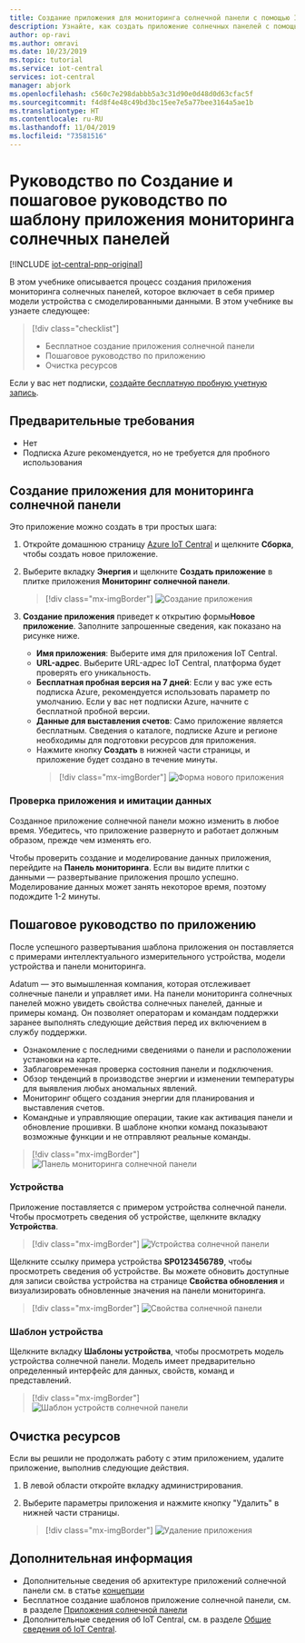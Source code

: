 ```yaml
---
title: Создание приложения для мониторинга солнечной панели с помощью IoT Central | Документация Майкрософт
description: Узнайте, как создать приложение солнечных панелей с помощью шаблонов приложений Azure IoT Central.
author: op-ravi
ms.author: omravi
ms.date: 10/23/2019
ms.topic: tutorial
ms.service: iot-central
services: iot-central
manager: abjork
ms.openlocfilehash: c560c7e298dabbb5a3c31d90e0d48d0d63cfac5f
ms.sourcegitcommit: f4d8f4e48c49bd3bc15ee7e5a77bee3164a5ae1b
ms.translationtype: HT
ms.contentlocale: ru-RU
ms.lasthandoff: 11/04/2019
ms.locfileid: "73581516"
---
```

# <a name="tutorial-create-and-walk-through-the-solar-panel-monitoring-app-template"></a>Руководство по Создание и пошаговое руководство по шаблону приложения мониторинга солнечных панелей 

[!INCLUDE [iot-central-pnp-original](../../../includes/iot-central-pnp-original-note.md)]

В этом учебнике описывается процесс создания приложения мониторинга солнечных панелей, которое включает в себя пример модели устройства с смоделированными данными. В этом учебнике вы узнаете следующее:


> [!div class="checklist"]
> * Бесплатное создание приложения солнечной панели
> * Пошаговое руководство по приложению
> * Очистка ресурсов


Если у вас нет подписки, [создайте бесплатную пробную учетную запись](https://azure.microsoft.com/free).

## <a name="prerequisites"></a>Предварительные требования
- Нет
- Подписка Azure рекомендуется, но не требуется для пробного использования


## <a name="create-a-solar-panel-monitoring-app"></a>Создание приложения для мониторинга солнечной панели 

Это приложение можно создать в три простых шага:

1. Откройте домашнюю страницу [Azure IoT Central](https://apps.azureiotcentral.com) и щелкните **Сборка**, чтобы создать новое приложение. 

2. Выберите вкладку **Энергия** и щелкните **Создать приложение** в плитке приложения **Мониторинг солнечной панели**. 

    > [!div class="mx-imgBorder"]
    > ![Создание приложения](media/tutorial-iot-central-solar-panel/solar-panel-build.png)
  
3. **Создание приложения** приведет к открытию формы**Новое приложение**. Заполните запрошенные сведения, как показано на рисунке ниже.
    * **Имя приложения**: Выберите имя для приложения IoT Central. 
    * **URL-адрес**. Выберите URL-адрес IoT Central, платформа будет проверять его уникальность.
    * **Бесплатная пробная версия на 7 дней**: Если у вас уже есть подписка Azure, рекомендуется использовать параметр по умолчанию. Если у вас нет подписки Azure, начните с бесплатной пробной версии.
    * **Данные для выставления счетов**: Само приложение является бесплатным. Сведения о каталоге, подписке Azure и регионе необходимы для подготовки ресурсов для приложения.
    * Нажмите кнопку **Создать** в нижней части страницы, и приложение будет создано в течение минуты.
        > [!div class="mx-imgBorder"]
        > ![Форма нового приложения](media/tutorial-iot-central-solar-panel/solar-panel-create-app.png)


### <a name="verify-the-application-and-simulated-data"></a>Проверка приложения и имитации данных

Созданное приложение солнечной панели можно изменить в любое время. Убедитесь, что приложение развернуто и работает должным образом, прежде чем изменять его.

Чтобы проверить создание и моделирование данных приложения, перейдите на **Панель мониторинга**. Если вы видите плитки с данными — развертывание приложения прошло успешно. Моделирование данных может занять некоторое время, поэтому подождите 1-2 минуты. 

## <a name="application-walk-through"></a>Пошаговое руководство по приложению
После успешного развертывания шаблона приложения он поставляется с примерами интеллектуального измерительного устройства, модели устройства и панели мониторинга.

Adatum — это вымышленная компания, которая отслеживает солнечные панели и управляет ими. На панели мониторинга солнечных панелей можно увидеть свойства солнечных панелей, данные и примеры команд. Он позволяет операторам и командам поддержки заранее выполнять следующие действия перед их включением в службу поддержки.
* Ознакомление с последними сведениями о панели и расположении установки на карте.
* Заблаговременная проверка состояния панели и подключения.
* Обзор тенденций в производстве энергии и изменении температуры для выявления любых аномальных явлений.
* Мониторинг общего создания энергии для планирования и выставления счетов.
* Командные и управляющие операции, такие как активация панели и обновление прошивки. В шаблоне кнопки команд показывают возможные функции и не отправляют реальные команды.

> [!div class="mx-imgBorder"]
> ![Панель мониторинга солнечной панели](media/tutorial-iot-central-solar-panel/solar-panel-dashboard.png)

### <a name="devices"></a>Устройства
Приложение поставляется с примером устройства солнечной панели. Чтобы просмотреть сведения об устройстве, щелкните вкладку **Устройства**.

> [!div class="mx-imgBorder"]
> ![Устройства солнечной панели](media/tutorial-iot-central-solar-panel/solar-panel-device.png)


Щелкните ссылку примера устройства **SP0123456789**, чтобы просмотреть сведения об устройстве. Вы можете обновить доступные для записи свойства устройства на странице **Свойства обновления** и визуализировать обновленные значения на панели мониторинга. 

> [!div class="mx-imgBorder"]
> ![Свойства солнечной панели](media/tutorial-iot-central-solar-panel/solar-panel-device-properties.png)


### <a name="device-template"></a>Шаблон устройства
Щелкните вкладку **Шаблоны устройства**, чтобы просмотреть модель устройства солнечной панели. Модель имеет предварительно определенный интерфейс для данных, свойств, команд и представлений.

> [!div class="mx-imgBorder"]
> ![Шаблон устройств солнечной панели](media/tutorial-iot-central-solar-panel/solar-panel-device-templates.png)


## <a name="clean-up-resources"></a>Очистка ресурсов
Если вы решили не продолжать работу с этим приложением, удалите приложение, выполнив следующие действия.

1. В левой области откройте вкладку администрирования.
2. Выберите параметры приложения и нажмите кнопку "Удалить" в нижней части страницы. 

    > [!div class="mx-imgBorder"]
    > ![Удаление приложения](media/tutorial-iot-central-solar-panel/solar-panel-delete-app.png)


## <a name="next-steps"></a>Дополнительная информация
* Дополнительные сведения об архитектуре приложений солнечной панели см. в статье [концепции](https://docs.microsoft.com/azure/iot-central/energy/concept-iot-central-solar-panel-app)
* Бесплатное создание шаблонов приложение солнечной панели, см. в разделе [Приложения солнечной панели](https://apps.azureiotcentral.com/build/new/solar-panel-monitoring)
* Дополнительные сведения об IoT Central, см. в разделе [Общие сведения об IoT Central](https://docs.microsoft.com/azure/iot-central/).

